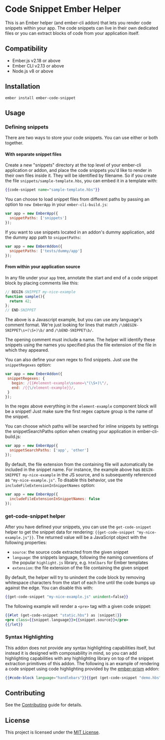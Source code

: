 Code Snippet Ember Helper
============================

This is an Ember helper (and ember-cli addon) that lets you render
code snippets within your app. The code snippets can live in their own
dedicated files or you can extract blocks of code from your
application itself.

Compatibility
------------------------------------------------------------------------------

* Ember.js v2.18 or above
* Ember CLI v2.13 or above
* Node.js v8 or above

Installation
------------------------------------------------------------------------------

```
ember install ember-code-snippet
```

Usage
------------------------------------------------------------------------------

### Defining snippets

There are two ways to store your code snippets. You can use either or
both together.

#### With separate snippet files

Create a new "snippets" directory at the top level of your ember-cli
application or addon, and place the code snippets you'd like to render in their
own files inside it. They will be identified by filename. So if you
create the file `snippets/sample-template.hbs`, you can embed it in a
template with:

```hbs
{{code-snippet name="sample-template.hbs"}}
```

You can choose to load snippet files from different paths by passing
an option to `new EmberApp` in your `ember-cli-build.js`:

```js
var app = new EmberApp({
  snippetPaths: ['snippets']
});
```

If you want to use snippets located in an addon's dummy application,
add the dummy app path to `snippetPaths`:

```js
var app = new EmberAddon({
  snippetPaths: ['tests/dummy/app']
});
```

#### From within your application source

In any file under your `app` tree, annotate the start and end of a
code snippet block by placing comments like this:

```js
// BEGIN-SNIPPET my-nice-example
function sample(){
  return 42;
};
// END-SNIPPET
```

The above is a Javascript example, but you can use any language's
comment format. We're just looking for lines that match
`/\bBEGIN-SNIPPET\s+(\S+)\b/` and `/\bEND-SNIPPET\b/`.

The opening comment must include a name. The helper will identify
these snippets using the names you specified plus the file extension
of the file in which they appeared. 

You can also define your own regex to find snippets. Just use the `snippetRegexes` option:

```js
var app = new EmberAddon({
 snippetRegexes: {
   begin: /{{#element-example\sname=\"(\S+)\"/,
   end: /{{\/element-example}}/,
 }
});
```

In the regex above everything in the `element-example` component block will be a snippet! Just make sure the first regex capture group is the name of the snippet.

You can choose which paths will be searched for inline snippets by
settings the snippetSearchPaths option when creating your application
in ember-cli-build.js:

```js
var app = new EmberApp({
  snippetSearchPaths: ['app', 'other']
});
```

By default, the file extension from the containing file will automatically be included in the snippet name. For instance, the example above has `BEGIN-SNIPPET my-nice-example` in the JS source, and is subsequently referenced as `"my-nice-example.js"`. To disable this behavior, use the `includeFileExtensionInSnippetNames` option:

```js
var app = new EmberApp({
  includeFileExtensionInSnippetNames: false
});
```

### get-code-snippet helper

After you have defined your snippets, you can use the `get-code-snippet` helper to get the snippet data
for rendering: `{{get-code-snippet "my-nice-example.js"}}`. The returned value will be a JavaScript object with the
following properties:

* `source`: the source code extracted from the given snippet
* `language`: the snippets language, following the naming conventions of the popular `highlight.js` library, e.g. `htmlbars` for Ember templates
* `extension`: the file extension of the file containing the given snippet

By default, the helper will try to unindent the code block by
removing whitespace characters from the start of each line until the
code bumps up against the edge. You can disable this with:

```hbs
{{get-code-snippet "my-nice-example.js" unindent=false}}
```

The following example will render a `<pre>` tag with a given code snippet:

```hbs
{{#let (get-code-snippet "static.hbs") as |snippet|}}
<pre class={{snippet.language}}>{{snippet.source}}</pre>
{{/let}}
```

### Syntax Highlighting

This addon does not provide any syntax highlighting capabilities itself, but instead it is designed with composability 
in mind, so you can add highlighting capabilities with any highlighting library on top of the snippet extraction 
primitives of this addon. The following is an example of rendering a code snippet using code highlighting provided by the 
[ember-prism](https://github.com/shipshapecode/ember-prism) addon:

```hbs
{{#code-block language="handlebars"}}{{get (get-code-snippet "demo.hbs") "source"}}{{/code-block}}
```


Contributing
------------------------------------------------------------------------------

See the [Contributing](CONTRIBUTING.md) guide for details.


License
------------------------------------------------------------------------------

This project is licensed under the [MIT License](LICENSE.md).